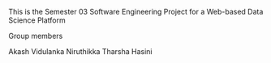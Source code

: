 This is the Semester 03 Software Engineering Project
for a Web-based Data Science Platform

Group members

Akash
Vidulanka
Niruthikka
Tharsha
Hasini